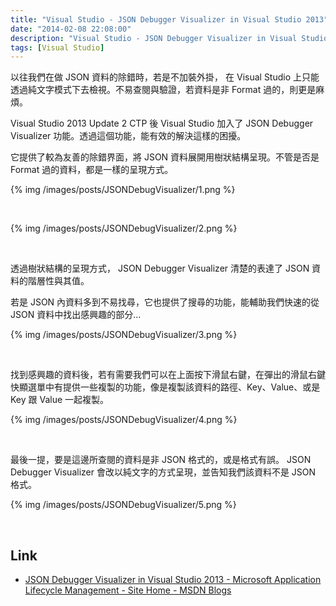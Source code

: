 ```yaml
---
title: "Visual Studio - JSON Debugger Visualizer in Visual Studio 2013"
date: "2014-02-08 22:08:00"
description: "Visual Studio - JSON Debugger Visualizer in Visual Studio 2013"
tags: [Visual Studio]
---
```



以往我們在做 JSON 資料的除錯時，若是不加裝外掛， 在 Visual Studio 上只能透過純文字模式下去檢視。不易查閱與驗證，若資料是非 Format 過的，則更是麻煩。

<!-- More -->

Visual Studio 2013 Update 2 CTP 後 Visual Studio 加入了 JSON Debugger Visualizer 功能。透過這個功能，能有效的解決這樣的困擾。

它提供了較為友善的除錯界面，將 JSON 資料展開用樹狀結構呈現。不管是否是 Format 過的資料，都是一樣的呈現方式。

{% img /images/posts/JSONDebugVisualizer/1.png %}

<br/>

{% img /images/posts/JSONDebugVisualizer/2.png %}

<br/>

透過樹狀結構的呈現方式， JSON Debugger Visualizer 清楚的表達了 JSON 資料的階層性與其值。

若是 JSON 內資料多到不易找尋，它也提供了搜尋的功能，能輔助我們快速的從 JSON 資料中找出感興趣的部分...  

{% img /images/posts/JSONDebugVisualizer/3.png %}

<br/>

找到感興趣的資料後，若有需要我們可以在上面按下滑鼠右鍵，在彈出的滑鼠右鍵快顯選單中有提供一些複製的功能，像是複製該資料的路徑、Key、Value、或是 Key 跟 Value 一起複製。

{% img /images/posts/JSONDebugVisualizer/4.png %}

<br/>

最後一提，要是這邊所查閱的資料是非 JSON 格式的，或是格式有誤。 JSON Debugger Visualizer 會改以純文字的方式呈現，並告知我們該資料不是 JSON 格式。

{% img /images/posts/JSONDebugVisualizer/5.png %}

<br/>

Link
----
* [JSON Debugger Visualizer in Visual Studio 2013 - Microsoft Application Lifecycle Management - Site Home - MSDN Blogs](http://blogs.msdn.com/b/visualstudioalm/archive/2014/02/06/json-debugger-visualizer-in-visual-studio-2013.aspx)
